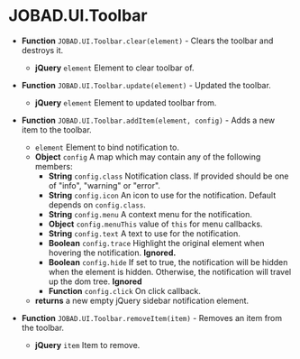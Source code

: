 # JOBAD.UI.Toolbar

* **Function** `JOBAD.UI.Toolbar.clear(element)` - Clears the toolbar and destroys it. 
	* **jQuery** `element` Element to clear toolbar of. 

* **Function** `JOBAD.UI.Toolbar.update(element)` - Updated the toolbar. 
	* **jQuery** `element` Element to updated toolbar from. 

* **Function** `JOBAD.UI.Toolbar.addItem(element, config)` - Adds a new item to the toolbar. 
	* `element` Element to bind notification to. 
	* **Object** `config` A map which may contain any of the following members: 
		* **String** `config.class` Notification class. If provided should be one of "info", "warning" or "error". 
		* **String** `config.icon` An icon to use for the notification. Default depends on `config.class`. 
		* **String** `config.menu` A context menu for the notification. 
		* **Object** `config.menuThis` value of `this` for menu callbacks. 
		* **String** `config.text` A text to use for the notification. 
		* **Boolean** `config.trace` Highlight the original element when hovering the notification. **Ignored.** 
		* **Boolean** `config.hide`	If set to true, the notification will be hidden when the element is hidden. Otherwise, the notification will travel up the dom tree. **Ignored**
		* **Function** `config.click` On click callback. 
	* **returns** a new empty jQuery sidebar notification element. 

* **Function** `JOBAD.UI.Toolbar.removeItem(item)` - Removes an item from the toolbar. 
	* **jQuery** `item` Item to remove. 